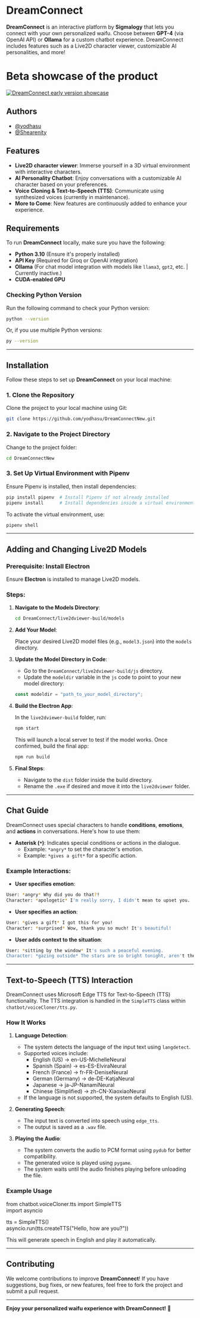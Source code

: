 
# DreamConnect

**DreamConnect** is an interactive platform by **Sigmalogy** that lets you connect with your own personalized waifu. Choose between **GPT-4** (via OpenAI API) or **Ollama** for a custom chatbot experience. DreamConnect includes features such as a Live2D character viewer, customizable AI personalities, and more!

# Beta showcase of the product
[![DreamConnect early version showcase](https://media.licdn.com/dms/image/sync/v2/D5627AQHa-X4ajfybNw/articleshare-shrink_800/B56ZY1WdZCHQAM-/0/1744651802706?e=1754906400&v=beta&t=JfoNqILlp2PjDIFiVvVu6YP0-QXRf2nyA70Qwm8egxs)](https://www.youtube.com/watch?v=MSv4Ru_MNN8)

## Authors

- [@yodhasu](https://github.com/yodhasu)
- [@Shearenity](https://github.com/Shearenity)

## Features

- **Live2D character viewer**: Immerse yourself in a 3D virtual environment with interactive characters.
- **AI Personality Chatbot**: Enjoy conversations with a customizable AI character based on your preferences.
- **Voice Cloning & Text-to-Speech (TTS)**: Communicate using synthesized voices (currently in maintenance).
- **More to Come**: New features are continuously added to enhance your experience.

## Requirements

To run **DreamConnect** locally, make sure you have the following:

- **Python 3.10** (Ensure it's properly installed)
- **API Key** (Required for Groq or OpenAI integration)
- **Ollama** (For chat model integration with models like `llama3`, `gpt2`, etc. | Currently inactive.)
- **CUDA-enabled GPU**

### Checking Python Version

Run the following command to check your Python version:

```bash
python --version
```

Or, if you use multiple Python versions:

```bash
py --version
```
---

## Installation

Follow these steps to set up **DreamConnect** on your local machine:

### 1. Clone the Repository

Clone the project to your local machine using Git:

```bash
git clone https://github.com/yodhasu/DreamConnectNew.git
```

### 2. Navigate to the Project Directory

Change to the project folder:

```bash
cd DreamConnectNew
```

### 3. Set Up Virtual Environment with Pipenv

Ensure Pipenv is installed, then install dependencies:

```bash
pip install pipenv  # Install Pipenv if not already installed
pipenv install      # Install dependencies inside a virtual environment
```
To activate the virtual environment, use:

```bash
pipenv shell
```

---

## Adding and Changing Live2D Models

### Prerequisite: Install Electron

Ensure **Electron** is installed to manage Live2D models.

### Steps:

1. **Navigate to the Models Directory**:

   ```bash
   cd DreamConnect/live2dviewer-build/models
   ```

2. **Add Your Model**:

   Place your desired Live2D model files (e.g., `model3.json`) into the `models` directory.

3. **Update the Model Directory in Code**:

   - Go to the `DreamConnect/live2dviewer-build/js` directory.
   - Update the `modeldir` variable in the `js` code to point to your new model directory:

   ```javascript
   const modeldir = "path_to_your_model_directory";
   ```

4. **Build the Electron App**:

   In the `live2dviewer-build` folder, run:

   ```bash
   npm start
   ```

   This will launch a local server to test if the model works. Once confirmed, build the final app:

   ```bash
   npm run build
   ```

5. **Final Steps**:

   - Navigate to the `dist` folder inside the build directory.
   - Rename the `.exe` if desired and move it into the `live2dviewer` folder.

---

## Chat Guide

DreamConnect uses special characters to handle **conditions**, **emotions**, and **actions** in conversations. Here's how to use them:

- **Asterisk (`*`)**: Indicates special conditions or actions in the dialogue.
  - Example: `*angry*` to set the character's emotion.
  - Example: `*gives a gift*` for a specific action.

### Example Interactions:

- **User specifies emotion**:

```bash
User: *angry* Why did you do that?!
Character: *apologetic* I'm really sorry, I didn't mean to upset you.
```

- **User specifies an action**:

```bash
User: *gives a gift* I got this for you!
Character: *surprised* Wow, thank you so much! It's beautiful!
```

- **User adds context to the situation**:

```bash
User: *sitting by the window* It's such a peaceful evening.
Character: *gazing outside* The stars are so bright tonight, aren't they?
```

---

## Text-to-Speech (TTS) Interaction

DreamConnect uses Microsoft Edge TTS for Text-to-Speech (TTS) functionality. The TTS integration is handled in the `SimpleTTS` class within `chatbot/voiceCloner/tts.py`.  

### How It Works  

1. **Language Detection**:  
   - The system detects the language of the input text using `langdetect`.  
   - Supported voices include:  
     - English (US) → en-US-MichelleNeural  
     - Spanish (Spain) → es-ES-ElviraNeural  
     - French (France) → fr-FR-DeniseNeural  
     - German (Germany) → de-DE-KatjaNeural  
     - Japanese → ja-JP-NanamiNeural  
     - Chinese (Simplified) → zh-CN-XiaoxiaoNeural  
   - If the language is not supported, the system defaults to English (US).  

2. **Generating Speech**:  
   - The input text is converted into speech using `edge_tts`.  
   - The output is saved as a `.wav` file.  

3. **Playing the Audio**:  
   - The system converts the audio to PCM format using `pydub` for better compatibility.  
   - The generated voice is played using `pygame`.  
   - The system waits until the audio finishes playing before unloading the file.  

### Example Usage  

from chatbot.voiceCloner.tts import SimpleTTS  
import asyncio  

tts = SimpleTTS()  
asyncio.run(tts.createTTS("Hello, how are you?"))  

This will generate speech in English and play it automatically.

---

## Contributing

We welcome contributions to improve **DreamConnect**! If you have suggestions, bug fixes, or new features, feel free to fork the project and submit a pull request.

---

**Enjoy your personalized waifu experience with DreamConnect!** 🎉
